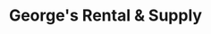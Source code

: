 ---
title: "George's Rental & Supply"
url: /fort-lupton/georges-rental-und-supply/
shop: Werkzeuge
---